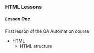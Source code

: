 ### HTML Lessons

##### Lesson One

First lesson of the QA Automation course

- HTML
    - HTML structure